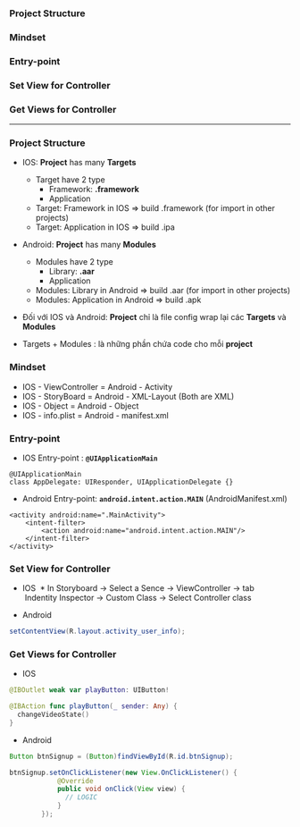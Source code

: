 ### Project Structure
### Mindset
### Entry-point
### Set View for Controller
### Get Views for Controller


--------------------------

### Project Structure
* IOS: **Project** has many **Targets**
  * Target have 2 type
    * Framework: **.framework**
    * Application
  * Target: Framework in IOS => build .framework (for import in other projects)
  * Target: Application in IOS => build .ipa

* Android: **Project** has many **Modules**
  *  Modules have 2 type
     * Library: **.aar**
     * Application
  *  Modules: Library in Android => build .aar (for import in other projects)
  *  Modules: Application in Android => build .apk

* Đối với IOS và Android: **Project** chỉ là file config wrap lại các **Targets** và **Modules**
* Targets + Modules : là những phần chứa code cho mỗi **project**

### Mindset

* IOS - ViewController = Android - Activity
* IOS - StoryBoard = Android - XML-Layout (Both are XML)
* IOS - Object = Android - Object
* IOS - info.plist = Android - manifest.xml

### Entry-point

* IOS Entry-point : **`@UIApplicationMain`**

```
@UIApplicationMain
class AppDelegate: UIResponder, UIApplicationDelegate {}
```
* Android Entry-point: **`android.intent.action.MAIN`** (AndroidManifest.xml)

```
<activity android:name=".MainActivity">
    <intent-filter>
        <action android:name="android.intent.action.MAIN"/>
    </intent-filter>
</activity>
```
### Set View for Controller

* IOS
  * In Storyboard -> Select a Sence -> ViewController -> tab  Indentity Inspector -> Custom Class -> Select Controller class

* Android

```java
setContentView(R.layout.activity_user_info);
```

### Get Views for Controller

* IOS

```swift
@IBOutlet weak var playButton: UIButton!

@IBAction func playButton(_ sender: Any) {
  changeVideoState() 
}
```
* Android

```java
Button btnSignup = (Button)findViewById(R.id.btnSignup);

btnSignup.setOnClickListener(new View.OnClickListener() {
            @Override
            public void onClick(View view) {
              // LOGIC
            }
        });
```






















